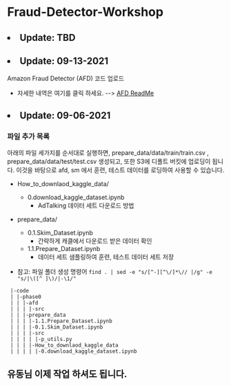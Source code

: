 # Fraud-Detector-Workshop



## <li> Update: TBD</li>

## <li> Update: 09-13-2021</li>
Amazon Fraud Detector (AFD) 코드 업로드
- 자세한 내역은 여기를 클릭 하세요. --> [AFD ReadMe](code/phase0/afd/README.md)

## <li> Update: 09-06-2021 </li>
    
    
### 파일 추가 목록
아래의 파일 세가지를 순서대로 실행하면, prepare_data/data/train/train.csv , prepare_data/data/test/test.csv 생성되고, 또한 S3에 디폴트 버킷에 업로딩이 됩니다. 이것을 바탕으로 afd, sm 에서 훈련, 테스트 데이터를 로딩하여 사용할 수 있습니다.

- How_to_downlaod_kaggle_data/
    - 0.download_kaggle_dataset.ipynb
        - AdTalking 데이터 세트 다운로드 방법


- prepare_data/
    - 0.1.Skim_Dataset.ipynb
        - 간략하게 캐클에서 다운로드 받은 데이터 확인
    - 1.1.Prepare_Dataset.ipynb
        - 데이터 세트 샘플링하여 훈련, 테스트 데이터 세트 저장



- 참고: 파일 폴더 생성 명령어
`find . | sed -e "s/[^-][^\/]*\// |/g" -e "s/|\([^ ]\)/|-\1/"`

```
 |-code
 | |-phase0
 | | |-afd
 | | | |-src
 | | |-prepare_data
 | | | |-1.1.Prepare_Dataset.ipynb
 | | | |-0.1.Skim_Dataset.ipynb
 | | | |-src
 | | | | |-p_utils.py
 | | | |-How_to_downlaod_kaggle_data
 | | | | |-0.download_kaggle_dataset.ipynb
```

## 유동님 이제 작업 하셔도 됩니다. 




    